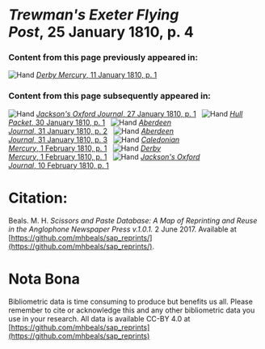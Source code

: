 # *Trewman's Exeter Flying Post*, 25 January 1810, p. 4  
  
### Content from this page previously appeared in:  
![Hand](http://scissorsandpaste.net/wp-content/uploads/2017/06/smallhandpointer.png) [*Derby Mercury*, 11 January 1810, p. 1](https://mhbeals.github.io/sap_html/Derby-Mercury/Derby-Mercury-11-January-1810-p-1)  
  
### Content from this page subsequently appeared in:  
![Hand](http://scissorsandpaste.net/wp-content/uploads/2017/06/smallhandpointer.png) [*Jackson's Oxford Journal*, 27 January 1810, p. 1](https://mhbeals.github.io/sap_html/Jackson's-Oxford-Journal/Jackson's-Oxford-Journal-27-January-1810-p-1)  
![Hand](http://scissorsandpaste.net/wp-content/uploads/2017/06/smallhandpointer.png) [*Hull Packet*, 30 January 1810, p. 1](https://mhbeals.github.io/sap_html/Hull-Packet/Hull-Packet-30-January-1810-p-1)  
![Hand](http://scissorsandpaste.net/wp-content/uploads/2017/06/smallhandpointer.png) [*Aberdeen Journal*, 31 January 1810, p. 2](https://mhbeals.github.io/sap_html/Aberdeen-Journal/Aberdeen-Journal-31-January-1810-p-2)  
![Hand](http://scissorsandpaste.net/wp-content/uploads/2017/06/smallhandpointer.png) [*Aberdeen Journal*, 31 January 1810, p. 3](https://mhbeals.github.io/sap_html/Aberdeen-Journal/Aberdeen-Journal-31-January-1810-p-3)  
![Hand](http://scissorsandpaste.net/wp-content/uploads/2017/06/smallhandpointer.png) [*Caledonian Mercury*, 1 February 1810, p. 1](https://mhbeals.github.io/sap_html/Caledonian-Mercury/Caledonian-Mercury-1-February-1810-p-1)  
![Hand](http://scissorsandpaste.net/wp-content/uploads/2017/06/smallhandpointer.png) [*Derby Mercury*, 1 February 1810, p. 1](https://mhbeals.github.io/sap_html/Derby-Mercury/Derby-Mercury-1-February-1810-p-1)  
![Hand](http://scissorsandpaste.net/wp-content/uploads/2017/06/smallhandpointer.png) [*Jackson's Oxford Journal*, 10 February 1810, p. 1](https://mhbeals.github.io/sap_html/Jackson's-Oxford-Journal/Jackson's-Oxford-Journal-10-February-1810-p-1)  


# Citation: 

Beals. M. H. *Scissors and Paste Database: A Map of Reprinting and Reuse in the Anglophone Newspaper Press v.1.0.1.* 2 June 2017. Available at [https://github.com/mhbeals/sap_reprints/](https://github.com/mhbeals/sap_reprints/). 

# Nota Bona

Bibliometric data is time consuming to produce but benefits us all. Please remember to cite or acknowledge this and any other bibliometric data you use in your research. All data is available CC-BY 4.0 at [https://github.com/mhbeals/sap_reprints](https://github.com/mhbeals/sap_reprints)